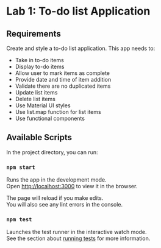 # Lab 1: To-do list Application
## Requirements
Create and style a to-do list application. This app needs to:
+ Take in to-do items
+ Display to-do items
+ Allow user to mark items as complete
+ Provide date and time of item addition
+ Validate there are no duplicated items
+ Update list items
+ Delete list items
+ Use Material UI styles
+ Use list.map function for list items
+ Use functional components

## Available Scripts

In the project directory, you can run:

### `npm start`

Runs the app in the development mode.\
Open [http://localhost:3000](http://localhost:3000) to view it in the browser.

The page will reload if you make edits.\
You will also see any lint errors in the console.

### `npm test`

Launches the test runner in the interactive watch mode.\
See the section about [running tests](https://facebook.github.io/create-react-app/docs/running-tests) for more information.

